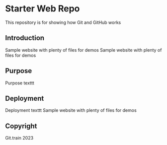 # Starter Web Repo

This repository is for showing how Git and GitHub works

## Introduction

Sample website with plenty of files for demos
Sample website with plenty of files for demos

## Purpose
Purpose texttt
## Deployment
Deployment texttt
Sample website with plenty of files for demos

## Copyright

Git.train 2023 